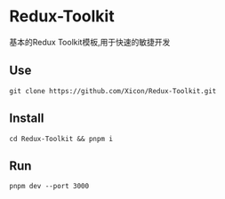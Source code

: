 # Redux-Toolkit
基本的Redux Toolkit模板,用于快速的敏捷开发

## Use
```sehll
git clone https://github.com/Xicon/Redux-Toolkit.git
```

## Install
```sehll
cd Redux-Toolkit && pnpm i
```

## Run
```sehll
pnpm dev --port 3000
```
